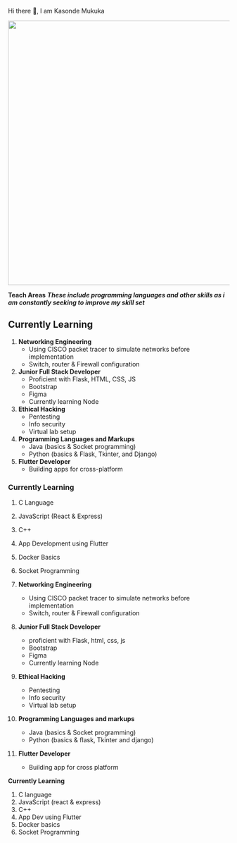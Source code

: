  Hi there 👋, I am Kasonde Mukuka 

<img src="https://github.com/Anmol-Baranwal/Cool-GIFs-For-GitHub/assets/74038190/80728820-e06b-4f96-9c9e-9df46f0cc0a5" width="600">

 **Teach Areas**
_**These include programming languages and other skills as i am constantly seeking to improve my skill set**_


## Currently Learning
1. **Networking Engineering**
   - Using CISCO packet tracer to simulate networks before implementation
   - Switch, router & Firewall configuration
2. **Junior Full Stack Developer**
   - Proficient with Flask, HTML, CSS, JS
   - Bootstrap
   - Figma
   - Currently learning Node
3. **Ethical Hacking**
   - Pentesting
   - Info security
   - Virtual lab setup
4. **Programming Languages and Markups**
   - Java (basics & Socket programming)
   - Python (basics & Flask, Tkinter, and Django)
5. **Flutter Developer**
   - Building apps for cross-platform

### Currently Learning
1. C Language
2. JavaScript (React & Express)
3. C++
4. App Development using Flutter
5. Docker Basics
6. Socket Programming


1. **Networking Engineering**
   - Using CISCO packet tracer to simulate networks before implementation
   - Switch, router & Firewall configuration
2. **Junior Full Stack Developer**
   - proficient with Flask, html, css, js
   - Bootstrap
   - Figma
   - Currently learning Node
3. **Ethical Hacking**
   - Pentesting
   - Info security
   - Virtual lab setup
4. **Programming Languages and markups**
   - Java (basics & Socket programming)
   - Python (basics & flask, Tkinter and django)
 5. **Flutter Developer**
    - Building app for cross platform   

**Currently Learning**
1. C language
2. JavaScript (react & express)
3. C++
4. App Dev using Flutter
5. Docker basics
6. Socket Programming

 
